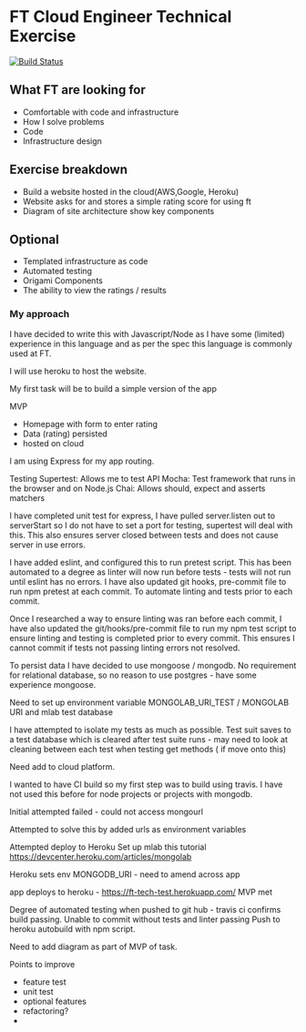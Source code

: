 # FT Cloud Engineer Technical Exercise

[![Build Status](https://travis-ci.org/Leigan0/test.svg?branch=master)](https://travis-ci.org/Leigan0/test)

## What FT are looking for
* Comfortable with code and infrastructure
* How I solve problems
* Code
* Infrastructure design

## Exercise breakdown
* Build a website hosted in the cloud(AWS,Google, Heroku)
* Website asks for and stores a simple rating score for using ft
* Diagram of site architecture show key components

## Optional
* Templated infrastructure as code
* Automated testing
* Origami Components
* The ability to view the ratings / results

### My approach

I have decided to write this with Javascript/Node as I have some (limited) experience in this language
and as per the spec this language is commonly used at FT.

I will use heroku to host the website.

My first task will be to build a simple version of the app

MVP
* Homepage with form to enter rating
* Data (rating) persisted
* hosted on cloud

I am using Express for my app routing.

Testing
Supertest: Allows me to test API
Mocha: Test framework that runs in the browser and on Node.js
Chai: Allows should, expect and asserts matchers

I have completed unit test for express, I have pulled server.listen out to serverStart
so I do not have to set a port for testing, supertest will deal with this. This also ensures server
closed between tests and does not cause server in use errors.

I have added eslint, and configured this to run pretest script. This has been automated to a degree
as linter will now run before tests - tests will not run until eslint has no errors.
I have also updated git hooks, pre-commit file to run npm pretest at each commit.
To automate linting and tests prior to each commit.

Once I researched a way to ensure linting was ran before each commit, I have also
updated the git/hooks/pre-commit file to run my npm test script to ensure linting
and testing is completed prior to every commit. This ensures I cannot commit if tests not passing
linting errors not resolved.

To persist data I have decided to use mongoose / mongodb. No requirement for relational database, so no
reason to use postgres - have some experience mongoose.

Need to set up environment variable MONGOLAB_URI_TEST / MONGOLAB URI and mlab test database

I have attempted to isolate my tests as much as possible.
Test suit saves to a test database which is cleared after test suite runs - may need to look at cleaning between each test
when testing get methods ( if move onto this)

Need add to cloud platform.

I wanted to have CI build so my first step was to build using travis. I have not used this before for node projects
or projects with mongodb.

Initial attempted failed - could not access mongourl

Attempted to solve this by added urls as environment variables

Attempted deploy to Heroku
Set up mlab this tutorial
https://devcenter.heroku.com/articles/mongolab

Heroku sets env MONGODB_URI - need to amend across app

app deploys to heroku - https://ft-tech-test.herokuapp.com/
MVP met

Degree of automated testing when pushed to git hub - travis ci confirms build passing.
Unable to commit without tests and linter passing
Push to heroku autobuild with npm script.

Need to add diagram as part of MVP of task.

Points to improve

- feature test
- unit test
- optional features
- refactoring?
-
